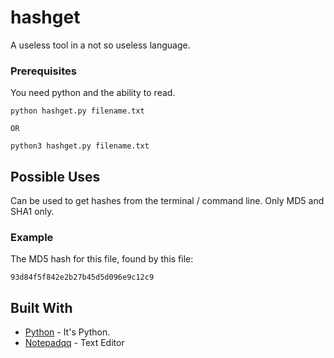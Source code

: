 # hashget

A useless tool in a not so useless language. 

### Prerequisites

You need python and the ability to read. 

```
python hashget.py filename.txt

OR 

python3 hashget.py filename.txt
```

## Possible Uses

Can be used to get hashes from the terminal / command line. Only MD5 and SHA1 only. 


### Example

The MD5 hash for this file, found by this file:

```
93d84f5f842e2b27b45d5d096e9c12c9
```

## Built With

* [Python](https://www.python.org/) - It's Python.
* [Notepadqq](https://notepadqq.com/s/) - Text Editor
